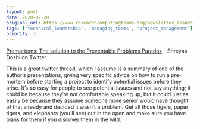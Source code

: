```yaml
---
layout: post
date: 2020-02-28
original_url: https://www.researchcomputingteams.org/newsletter_issues/0012
tags: ['technical_leadership', 'managing_teams', 'project_management']
priority: 3
---
```


<!-- markdownlint-disable MD033 -->
<!-- markdownlint-disable MD041 -->
<!-- markdownlint-disable MD049 -->

[Premortems: The solution to the Preventable Problems Paradox](https://twitter.com/shreyas/status/1221257560033857536) - Shreyas Doshi on Twitter

This is a great twitter thread, which I assume is a summary of one of the author’s presentations, giving very specific advice on how to run a pre-mortem before starting a project to identify potential issues before they arise.  It’s **so** easy for people to see potential issues and not say anything; it could be because they’re not comfortable speaking up, but it could just as easily be because they assume someone more senior would have thought of that already and decided it wasn’t a problem.  Get all those tigers, paper tigers, and elephants (you’ll see) out in the open and make sure you have plans for them if you discover them in the wild.